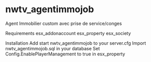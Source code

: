 # nwtv_agentimmojob
Agent Immobilier custom avec prise de service/conges

Requirements
esx_addonaccount
esx_property
esx_society

Installation
Add start nwtv_agentimmojob to your server.cfg
Import nwtv_agentimmojob.sql in your database
Set Config.EnablePlayerManagement to true in esx_property
